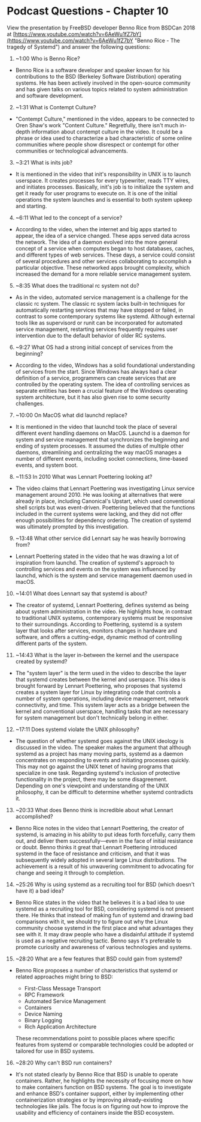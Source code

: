 # Podcast Questions - Chapter 10

View the presentation by FreeBSD developer Benno Rice from BSDCan 2018 at [https://www.youtube.com/watch?v=6AeWu1fZ7bY](https://www.youtube.com/watch?v=6AeWu1fZ7bY "Benno Rice - The tragedy of Systemd") and answer the following questions:

1. ~1:00 Who is Benno Rice?
* Benno Rice is a software developer and speaker known for his contributions to the BSD (Berkeley Software Distribution) operating systems. He has been actively involved in the open-source community and has given talks on various topics related to system administration and software development. 

2. ~1:31 What is Contempt Culture?
* "Contempt Culture," mentioned in the video, appears to be connected to Oren Shaw's work "Content Culture." Regretfully, there isn't much in-depth information about contempt culture in the video. It could be a phrase or idea used to characterize a bad characteristic of some online communities where people show disrespect or contempt for other communities or technological advancements. 

3. ~3:21 What is inits job?
* It is mentioned in the video that init's responsibility in UNIX is to launch userspace. It creates processes for every typewriter, reads TTY wires, and initiates processes. Basically, init's job is to initialize the system and get it ready for user programs to execute on. It is one of the initial operations the system launches and is essential to both system upkeep and starting.

4. ~6:11 What led to the concept of a service?
* According to the video, when the internet and big apps started to appear, the idea of a service changed. These apps served data across the network. The idea of a daemon evolved into the more general concept of a service when computers began to host databases, caches, and different types of web services. These days, a service could consist of several procedures and other services collaborating to accomplish a particular objective. These networked apps brought complexity, which increased the demand for a more reliable service management system.

5. ~8:35 What does the traditional rc system not do?
* As in the video, automated service management is a challenge for the classic rc system. The classic rc system lacks built-in techniques for automatically restarting services that may have stopped or failed, in contrast to some contemporary systems like systemd. Although external tools like as supervisord or runit can be incorporated for automated service management, restarting services frequently requires user intervention due to the default behavior of older RC systems.

6. ~9:27 What OS had a strong initial concept of services from the beginning?
* According to the video, Windows has a solid foundational understanding of services from the start. Since Windows has always had a clear definition of a service, programmers can create services that are controlled by the operating system. The idea of controlling services as separate entities has been a crucial feature of the Windows operating system architecture, but it has also given rise to some security challenges.

7. ~10:00 On MacOS what did launchd replace?
* It is mentioned in the video that launchd took the place of several different event handling daemons on MacOS. Launchd is a daemon for system and service management that synchronizes the beginning and ending of system processes. It assumed the duties of multiple other daemons, streamlining and centralizing the way macOS manages a number of different events, including socket connections, time-based events, and system boot.

8. ~11:53 In 2010 What was Lennart Poettering looking at?
* The video claims that Lennart Poettering was investigating Linux service management around 2010. He was looking at alternatives that were already in place, including Canonical's Upstart, which used conventional shell scripts but was event-driven. Poettering believed that the functions included in the current systems were lacking, and they did not offer enough possibilities for dependency ordering. The creation of systemd was ultimately prompted by this investigation.

9. ~13:48 What other service did Lennart say he was heavily borrowing from?
* Lennart Poettering stated in the video that he was drawing a lot of inspiration from launchd. The creation of systemd's approach to controlling services and events on the system was influenced by launchd, which is the system and service management daemon used in macOS.

10. ~14:01 What does Lennart say that systemd is about?
* The creator of systemd, Lennart Poettering, defines systemd as being about system administration in the video. He highlights how, in contrast to traditional UNIX systems, contemporary systems must be responsive to their surroundings. According to Poettering, systemd is a system layer that looks after services, monitors changes in hardware and software, and offers a cutting-edge, dynamic method of controlling different parts of the system.

11. ~14:43 What is the layer in-between the kernel and the userspace created by systemd?
* The "system layer" is the term used in the video to describe the layer that systemd creates between the kernel and userspace. This idea is brought forward by Lennart Poettering, who proposes that systemd creates a system layer for Linux by integrating code that controls a number of system operations, including device management, network connectivity, and time. This system layer acts as a bridge between the kernel and conventional userspace, handling tasks that are necessary for system management but don't technically belong in either.

12. ~17:11 Does systemd violate the UNIX philosophy?
* The question of whether systemd goes against the UNIX ideology is discussed in the video. The speaker makes the argument that although systemd as a project has many moving parts, systemd as a daemon concentrates on responding to events and initiating processes quickly. This may not go against the UNIX tenet of having programs that specialize in one task. Regarding systemd's inclusion of protective functionality in the project, there may be some disagreement. Depending on one's viewpoint and understanding of the UNIX philosophy, it can be difficult to determine whether systemd contradicts it.

13. ~20:33 What does Benno think is incredible about what Lennart accomplished?
* Benno Rice notes in the video that Lennart Poettering, the creator of systemd, is amazing in his ability to put ideas forth forcefully, carry them out, and deliver them successfully—even in the face of initial resistance or doubt. Benno thinks it great that Lennart Poettering introduced systemd in the face of resistance and criticism, and that it was subsequently widely adopted in several large Linux distributions. The achievement is a result of his unwavering commitment to advocating for change and seeing it through to completion.

14. ~25:26 Why is using systemd as a recruiting tool for BSD (which doesn't have it) a bad idea?
* Benno Rice states in the video that he believes it is a bad idea to use systemd as a recruiting tool for BSD, considering systemd is not present there. He thinks that instead of making fun of systemd and drawing bad comparisons with it, we should try to figure out why the Linux community choose systemd in the first place and what advantages they see with it. It may draw people who have a disdainful attitude if systemd is used as a negative recruiting tactic. Benno says it's preferable to promote curiosity and awareness of various technologies and systems.

15. ~28:20 What are a few features that BSD could gain from systemd?
* Benno Rice proposes a number of characteristics that systemd or related approaches might bring to BSD:
    * First-Class Message Transport
    * RPC Framework
    * Automated Service Management
    * Containers
    * Device Naming
    * Binary Logging
    * Rich Application Architecture    

  These recommendations point to possible places where specific features from systemd or comparable technologies could be adopted or tailored for use in BSD systems.

16. ~28:20 Why can't BSD run containers?
* It's not stated clearly by Benno Rice that BSD is unable to operate containers. Rather, he highlights the necessity of focusing more on how to make containers function on BSD systems. The goal is to investigate and enhance BSD's container support, either by implementing other containerization strategies or by improving already-existing technologies like jails. The focus is on figuring out how to improve the usability and efficiency of containers inside the BSD ecosystem.

